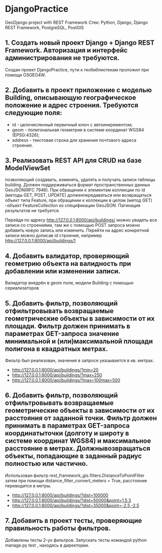 # DjangoPractice
GeoDjango project with REST Framework
Стек: Python, Django, Django REST Framework, PostgreSQL, PostGIS


## 1. Создать новый проект Django + Django REST Framework. Авторизация и интерфейс администрирования не требуются.
Создан проект DjangoPractice, пути к геобиблиотекам проложил при помощи OSGEO4W.
## 2. Добавить в проект приложение с моделью Building, описывающую географическое положение и адрес строения. Требуются следующие поля:
- id - целочисленный первичный ключ с автоинкрементом;
- geom - полигональная геометрия в системе координат WGS84 (EPSG:4326);
- address - текстовая строка для хранения почтового адреса строения.
## 3. Реализовать REST API для CRUD на базе ModelViewSet
позволяющий создавать, изменять, удалять и получать записи таблицы building. Должен поддерживаться формат пространственных данных GeoJSON(RFC 7946). При обращении к элементам коллекции по id (методы GET, POST, UPDATE) долженпередаваться или возвращаться объект типа Feature, при обращении к коллекции в целом (метод GET) -объект FeatureCollection из спецификации GeoJSON. Пагинация результатов не требуется.

Перейдя по адресу http://127.0.0.1:8000/api/buildings/ можно увидеть все записи со строениями, там же с помощью POST запроса можно добавить новую запись или изменить.
Перейти на адрес конкретной записи можно дописав id строения, например http://127.0.0.1:8000/api/buildings/1
## 4. Добавить валидатор, проверяющий геометрию объекта на валидность при добавлении или изменении записи.
Валидатор внедрён в geom поле, модели Building с помощью сериализаторов
## 5. Добавить фильтр, позволяющий отфильтровывать возвращаемые геометрические объекты в зависимости от их площади. Фильтр должен принимать в параметрах GET-запроса значение минимальной и (или)максимальной площади полигона в квадратных метрах.
Фильтр был реализован, значения в запросе указывается в кв. метрах.
- http://127.0.0.1:8000/api/buildings/?min=20
- http://127.0.0.1:8000/api/buildings/?max=250
- http://127.0.0.1:8000/api/buildings/?max=100max=500
## 6. Добавить фильтр, позволяющий отфильтровывать возвращаемые геометрические объекты в зависимости от их расстояния от заданной точки. Фильтр должен принимать в параметрах GET-запроса координатыточки (долготу и широту в системе координат WGS84) и максимальное расстояние в метрах. Должнывозвращаться объекты, попадающие в заданный радиус полностью или частично.
Использован фильтр rest_framework_gis.filters.DistanceToPointFilter затем при помощи distance_filter_convert_meters = True, расстояние переводится в метры.

- http://127.0.0.1:8000/api/buildings/?dist=100000
- http://127.0.0.1:8000/api/buildings/?dist=50000&point=1.5,3
- http://127.0.0.1:8000/api/buildings/?dist=35000&point=-2.5,-2.5
## 7. Добавить в проект тесты, проверяющие правильность работы фильтров.
Добавлены тесты 2-ух фильтров. Запускать тесты командой python manage.py test , находясь в директории.
